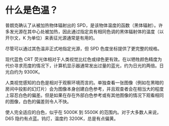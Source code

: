 # 什么是色温？

普朗克确认了从被加热物体辐射出的 SPD，是该物体温度的函数（黑体辐射）。许多发光源在其中心处被加热，因此通过指定具有相同色调的黑体辐射体的温度（以开尔文，K 为单位）来表征光源通常是有用的。

尽管可以通过其色温非正式地指定光源，但 SPD 色度坐标提供了更完整的规格。

现代蓝色 CRT 荧光体相对于人类视觉比红色或绿色更有效。在以牺牲颜色精度为代价寻求亮度的情况下，计算机显示器通常发出过量的蓝光，约为日光的两倍。日光白约为 9300K。

人类视觉感知的白色是相对于观察环境而言的。单独查看一张图像（例如在黑暗的房间中投影的幻灯片）会为图像本身创建白色参考，并且观查者会在相当大的程度上容忍白色的偏差。但是如果在存在外部白色参考或有其他图像的情况下观看相同的图像，白色的偏差则令人不快。

使人完全适应的白色，似乎在 5000K 到 5500K 的范围内。对于大多数人来说，D65 隐约有点蓝。钨灯，温度约 3200K，总是有点偏黄。
